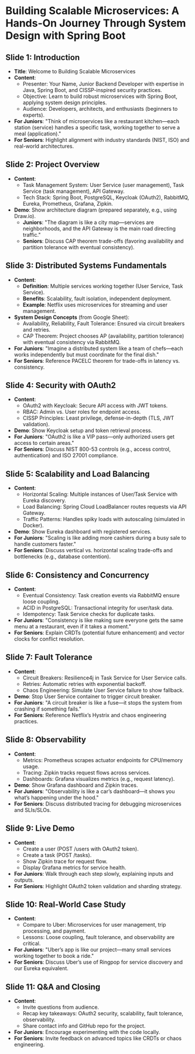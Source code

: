 # Building Scalable Microservices: A Hands-On Journey Through System Design with Spring Boot

## Slide 1: Introduction
- **Title**: Welcome to Building Scalable Microservices
- **Content**:
  - Presenter: Your Name, Junior Backend Developer with expertise in Java, Spring Boot, and CISSP-inspired security practices.
  - Objective: Learn to build robust microservices with Spring Boot, applying system design principles.
  - Audience: Developers, architects, and enthusiasts (beginners to experts).
- **For Juniors**: "Think of microservices like a restaurant kitchen—each station (service) handles a specific task, working together to serve a meal (application)."
- **For Seniors**: Highlight alignment with industry standards (NIST, ISO) and real-world architectures.

## Slide 2: Project Overview
- **Content**:
  - Task Management System: User Service (user management), Task Service (task management), API Gateway.
  - Tech Stack: Spring Boot, PostgreSQL, Keycloak (OAuth2), RabbitMQ, Eureka, Prometheus, Grafana, Zipkin.
- **Demo**: Show architecture diagram (prepared separately, e.g., using Draw.io).
  - **Juniors**: "The diagram is like a city map—services are neighborhoods, and the API Gateway is the main road directing traffic."
  - **Seniors**: Discuss CAP theorem trade-offs (favoring availability and partition tolerance with eventual consistency).

## Slide 3: Distributed Systems Fundamentals
- **Content**:
  - **Definition**: Multiple services working together (User Service, Task Service).
  - **Benefits**: Scalability, fault isolation, independent deployment.
  - **Example**: Netflix uses microservices for streaming and user management.
- **System Design Concepts** (from Google Sheet):
  - Availability, Reliability, Fault Tolerance: Ensured via circuit breakers and retries.
  - CAP Theorem: Project chooses AP (availability, partition tolerance) with eventual consistency via RabbitMQ.
- **For Juniors**: "Imagine a distributed system like a team of chefs—each works independently but must coordinate for the final dish."
- **For Seniors**: Reference PACELC theorem for trade-offs in latency vs. consistency.

## Slide 4: Security with OAuth2
- **Content**:
  - OAuth2 with Keycloak: Secure API access with JWT tokens.
  - RBAC: Admin vs. User roles for endpoint access.
  - CISSP Principles: Least privilege, defense-in-depth (TLS, JWT validation).
- **Demo**: Show Keycloak setup and token retrieval process.
- **For Juniors**: "OAuth2 is like a VIP pass—only authorized users get access to certain areas."
- **For Seniors**: Discuss NIST 800-53 controls (e.g., access control, authentication) and ISO 27001 compliance.

## Slide 5: Scalability and Load Balancing
- **Content**:
  - Horizontal Scaling: Multiple instances of User/Task Service with Eureka discovery.
  - Load Balancing: Spring Cloud LoadBalancer routes requests via API Gateway.
  - Traffic Patterns: Handles spiky loads with autoscaling (simulated in Docker).
- **Demo**: Show Eureka dashboard with registered services.
- **For Juniors**: "Scaling is like adding more cashiers during a busy sale to handle customers faster."
- **For Seniors**: Discuss vertical vs. horizontal scaling trade-offs and bottlenecks (e.g., database contention).

## Slide 6: Consistency and Concurrency
- **Content**:
  - Eventual Consistency: Task creation events via RabbitMQ ensure loose coupling.
  - ACID in PostgreSQL: Transactional integrity for user/task data.
  - Idempotency: Task Service checks for duplicate tasks.
- **For Juniors**: "Consistency is like making sure everyone gets the same menu at a restaurant, even if it takes a moment."
- **For Seniors**: Explain CRDTs (potential future enhancement) and vector clocks for conflict resolution.

## Slide 7: Fault Tolerance
- **Content**:
  - Circuit Breakers: Resilience4j in Task Service for User Service calls.
  - Retries: Automatic retries with exponential backoff.
  - Chaos Engineering: Simulate User Service failure to show fallback.
- **Demo**: Stop User Service container to trigger circuit breaker.
- **For Juniors**: "A circuit breaker is like a fuse—it stops the system from crashing if something fails."
- **For Seniors**: Reference Netflix’s Hystrix and chaos engineering practices.

## Slide 8: Observability
- **Content**:
  - Metrics: Prometheus scrapes actuator endpoints for CPU/memory usage.
  - Tracing: Zipkin tracks request flows across services.
  - Dashboards: Grafana visualizes metrics (e.g., request latency).
- **Demo**: Show Grafana dashboard and Zipkin traces.
- **For Juniors**: "Observability is like a car’s dashboard—it shows you what’s happening under the hood."
- **For Seniors**: Discuss distributed tracing for debugging microservices and SLIs/SLOs.

## Slide 9: Live Demo
- **Content**:
  - Create a user (POST /users with OAuth2 token).
  - Create a task (POST /tasks).
  - Show Zipkin trace for request flow.
  - Display Grafana metrics for service health.
- **For Juniors**: Walk through each step slowly, explaining inputs and outputs.
- **For Seniors**: Highlight OAuth2 token validation and sharding strategy.

## Slide 10: Real-World Case Study
- **Content**:
  - Compare to Uber: Microservices for user management, trip processing, and payment.
  - Lessons: Loose coupling, fault tolerance, and observability are critical.
- **For Juniors**: "Uber’s app is like our project—many small services working together to book a ride."
- **For Seniors**: Discuss Uber’s use of Ringpop for service discovery and our Eureka equivalent.

## Slide 11: Q&A and Closing
- **Content**:
  - Invite questions from audience.
  - Recap key takeaways: OAuth2 security, scalability, fault tolerance, observability.
  - Share contact info and GitHub repo for the project.
- **For Juniors**: Encourage experimenting with the code locally.
- **For Seniors**: Invite feedback on advanced topics like CRDTs or chaos engineering.